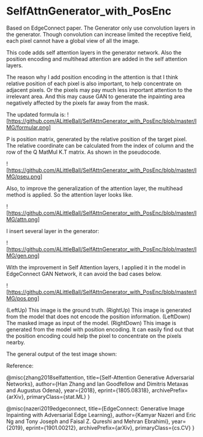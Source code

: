 # SelfAttnGenerator_with_PosEnc

Based on EdgeConnect paper. The Generator only use 
convolution layers in the generator. Though 
convolution can increase limited the receptive field, 
each pixel cannot have a global view of all the image.

This code adds self attention layers in the generator
network. Also the position encoding and multihead
attention are added in the self attention layers.

The reason why I add position encoding in the attention 
is that I think relative position of each pixel is also 
important, to help concentrate on adjacent pixels. Or 
the pixels may pay much less important attention to the 
irrelevant area. And this may cause GAN to generate 
the inpainting area negatively affected by the pixels
far away from the mask.

The updated formula is:
![https://github.com/ALittleBall/SelfAttnGenerator_with_PosEnc/blob/master/IMG/formular.png]

P is position matrix, generated by the relative position 
of the target pixel. The relative coordinate can 
be calculated from the index of column and the row of the 
Q MatMul K.T matrix. As shown in the pseudocode.

![https://github.com/ALittleBall/SelfAttnGenerator_with_PosEnc/blob/master/IMG/pseu.png]

Also, to improve the generalization of the attention layer, the 
multihead method is applied. So the attention layer looks like.

![https://github.com/ALittleBall/SelfAttnGenerator_with_PosEnc/blob/master/IMG/attn.png]

I insert several layer in the generator:

![https://github.com/ALittleBall/SelfAttnGenerator_with_PosEnc/blob/master/IMG/gen.png]

With the improvement in Self Attention layers, I applied it in the model in EdgeConnect 
GAN Network, it can avoid the bad cases below.

![https://github.com/ALittleBall/SelfAttnGenerator_with_PosEnc/blob/master/IMG/pos.png]

(LeftUp) This image is the ground truth. (RightUp) This
image is generated from the model that does not encode the position
information. (LeftDown) The masked image as input of the
model. (RightDown) This image is generated from the model with
position encoding. It can easily find out that the position encoding
could help the pixel to concentrate on the pixels nearby.

The general output of the test image shown:



Reference:

@misc{zhang2018selfattention,
    title={Self-Attention Generative Adversarial Networks},
    author={Han Zhang and Ian Goodfellow and Dimitris Metaxas and Augustus Odena},
    year={2018},
    eprint={1805.08318},
    archivePrefix={arXiv},
    primaryClass={stat.ML}
}

@misc{nazeri2019edgeconnect,
    title={EdgeConnect: Generative Image Inpainting with Adversarial Edge Learning},
    author={Kamyar Nazeri and Eric Ng and Tony Joseph and Faisal Z. Qureshi and Mehran Ebrahimi},
    year={2019},
    eprint={1901.00212},
    archivePrefix={arXiv},
    primaryClass={cs.CV}
}
